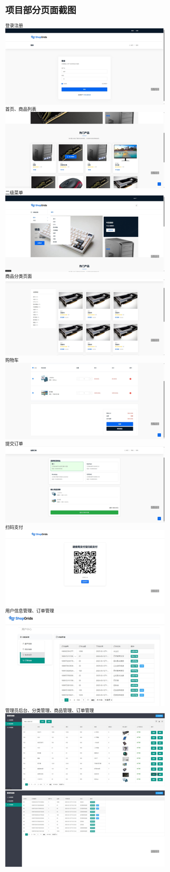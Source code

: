 # 项目部分页面截图
登录注册
![图片文字描述](https://github.com/beomyo/shop/blob/main/src/2025-03-13_11-14-13.jpg)
首页、商品列表
![图片文字描述](https://github.com/beomyo/shop/blob/main/src/2025-03-13_11-14-37.jpg)
二级菜单
![图片文字描述](https://github.com/beomyo/shop/blob/main/src/2025-03-13_11-14-43.jpg)
商品分类页面
![图片文字描述](https://github.com/beomyo/shop/blob/main/src/2025-03-13_11-14-57.jpg)
购物车
![图片文字描述](https://github.com/beomyo/shop/blob/main/src/2025-03-13_11-15-28.jpg)
提交订单
![图片文字描述](https://github.com/beomyo/shop/blob/main/src/2025-03-13_11-15-35.jpg)
扫码支付
![图片文字描述](https://github.com/beomyo/shop/blob/main/src/2025-03-13_11-15-42.jpg)
用户信息管理、订单管理
![图片文字描述](https://github.com/beomyo/shop/blob/main/src/2025-03-13_11-15-54.jpg)
管理员后台、分类管理、商品管理、订单管理
![图片文字描述](https://github.com/beomyo/shop/blob/main/src/2025-03-13_11-16-15.jpg)
![图片文字描述](https://github.com/beomyo/shop/blob/main/src/2025-03-13_11-16-18.jpg)
